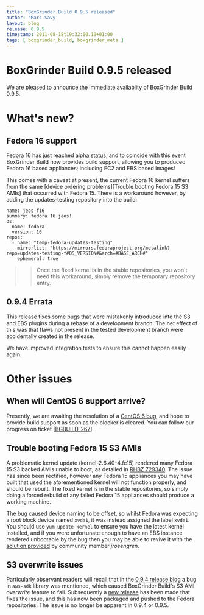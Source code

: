 ```yaml
---
title: "BoxGrinder Build 0.9.5 released"
author: 'Marc Savy'
layout: blog
release: 0.9.5
timestamp: 2011-08-18t19:32:00.10+01:00
tags: [ boxgrinder_build, boxgrinder_meta ]
---
```


# BoxGrinder Build 0.9.5 released
We are pleased to announce the immediate availablity of BoxGrinder Build 0.9.5.

# What's new?

## Fedora 16 support
Fedora 16 has just reached [alpha status][], and to coincide with this event BoxGrinder Build now provides build support, allowing you to produced Fedora 16 based appliances; including EC2 and EBS based images!

This comes with a caveat at present, the current Fedora 16 kernel suffers from the same [device ordering problems][Trouble booting Fedora 15 S3 AMIs] that occurred with Fedora 15. There is a workaround however, by adding the updates-testing repository into the build: 

    name: jeos-f16
    summary: fedora 16 jeos!
    os:
      name: fedora
      version: 16
    repos:
      - name: "temp-fedora-updates-testing"
        mirrorlist: "https://mirrors.fedoraproject.org/metalink?repo=updates-testing-f#OS_VERSION#&arch=#BASE_ARCH#"
        ephemeral: true
        
>> Once the fixed kernel is in the stable repositories, you won't need this workaround, simply remove the temporary repository entry.
    
## 0.9.4 Errata
This release fixes some bugs that were mistakenly introduced into the S3 and EBS plugins during a rebase of a development branch. The net effect of this was that flaws not present in the tested development branch were accidentally created in the release.

We have improved integration tests to ensure this cannot happen easily again. 

# Other issues

## When will CentOS 6 support arrive?
Presently, we are awaiting the resolution of a [CentOS 6 bug][], and hope to provide build support as soon as the blocker is cleared.  You can follow our progress on ticket [[BGBUILD-267][]].

## Trouble booting Fedora 15 S3 AMIs
A problematic kernel update (kernel-2.6.40-4.fc15) rendered many Fedora 15 S3 backed AMIs unable to boot, as detailed in [RHBZ 729340][]. The issue has since been rectified, however any Fedora 15 appliances you may have built that used the aforementioned kernel will not function properly, and should be rebuilt. The fixed kernel is in the stable repositories, so simply doing a forced rebuild of any failed Fedora 15 appliances should produce a working machine.

The bug caused device naming to be offset, so whilst Fedora was expecting a root block device named `xvda1`, it was instead assigned the label `xvde1`. You should use `yum update kernel` to ensure you have the latest kernel installed, and if you were unfortunate enough to have an EBS instance rendered unbootable by the bug then you may be able to revive it with the [solution provided][] by community member _jrosengren_.

## S3 overwrite issues
Particularly observant readers will recall that in the [0.9.4 release blog][] a bug in `aws-sdk` library was mentioned, which caused BoxGrinder Build's S3 AMI _overwrite_ feature to fail. Subsequently a [new release](http://aws.amazon.com/releasenotes/Ruby/1188396596851115) has been made that fixes the issue, and this has now been packaged and pushed to the Fedora repositories. The issue is no longer be apparent in 0.9.4 or 0.9.5.

[BGBUILD-267]: https://issues.jboss.org/browse/BGBUILD-267
[solution provided]:  https://issues.jboss.org/browse/BGBUILD-289?focusedCommentId=12619627&page=com.atlassian.jira.plugin.system.issuetabpanels:comment-tabpanel#comment-12619627
[0.9.4 release blog]: http://blog/2011/08/18/boxgrinder-0-9-4-released/
[RHBZ 729340]: https://bugzilla.redhat.com/show_bug.cgi?id=729340
[CentOS 6 bug]: http://bugs.centos.org/view.php?id=4995
[alpha status]: https://fedoraproject.org/wiki/F16_Alpha_release_announcement

